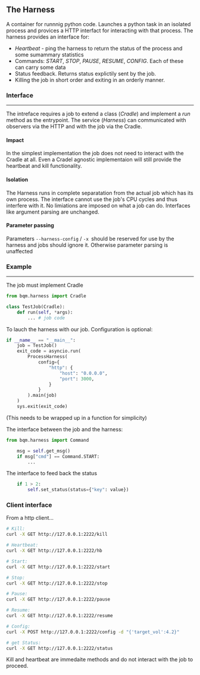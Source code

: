 ## The Harness

A container for runnnig python code. Launches a python task in an isolated process and provices a HTTP interfact for interacting with that process. The harness provides an interface for:
- *Heartbeat* - ping the harness to return the status of the process and some sumammary statistics
- Commands: *START*, *STOP*, *PAUSE*, *RESUME*, *CONFIG*. Each of these can carry some data
- Status feedback. Returns status explictily sent by the job.
- Killing the job in short order and exiting in an orderly manner.

### Interface
---
The intreface requires a job to extend a class (_Cradle_) and implement a _run_ method as the entrypoint. The service (_Harness_) can communicated with observers via the HTTP and with the job via the Cradle.

#### Impact
In the simplest implementation the job does not need to interact with the Cradle at all. Even a Cradel agnostic implementaion will still provide the heartbeat and kill functionality.

#### Isolation
The Harness runs in complete separatation from the actual job which has its own process. The interface cannot use the job's CPU cycles and thus interfere with it. No limiations are imposed on what a job can do. Interfaces like argument parsing are unchanged. 

#### Parameter passing
Parameters `--harness-config` / `-x `should be reserved for use by the harness and jobs should ignore it. Otherwise parameter parsing is unaffected


### Example
---

The job must implement Cradle

``` python
from bqm.harness import Cradle

class TestJob(Cradle):
    def run(self, *args):
        ... # job code
```

To lauch the harness with our job. Configuration is optional:
``` python
if __name__ == "__main__":
    job = TestJob()
    exit_code = asyncio.run(
        ProcessHarness(
            config={
                "http": {
                    "host": "0.0.0.0",
                    "port": 3000,
                }
            }
        ).main(job)
    )
    sys.exit(exit_code)
```
(This needs to be wrapped up in a function for simplicity)


The interface between the job and the harness:
``` python
from bqm.harness import Command

    msg = self.get_msg()
    if msg["cmd"] == Command.START:
        ...
```

The interface to feed back the status
``` python
    if 1 > 2:
        self.set_status(status={"key": value})
```

### Client interface
From a http client...
``` bash
# Kill:
curl -X GET http://127.0.0.1:2222/kill

# Heartbeat:
curl -X GET http://127.0.0.1:2222/hb

# Start:
curl -X GET http://127.0.0.1:2222/start

# Stop:
curl -X GET http://127.0.0.1:2222/stop

# Pause:
curl -X GET http://127.0.0.1:2222/pause

# Resume:
curl -X GET http://127.0.0.1:2222/resume

# Config:
curl -X POST http://127.0.0.1:2222/config -d "{'target_vol':4.2}"

# get Status:
curl -X GET http://127.0.0.1:2222/status
```

Kill and heartbeat are immedaite methods and do not interact with the job to proceed.